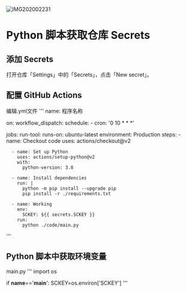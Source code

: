 ![IMG202002231](./images/山1.jpg)  
# Python 脚本获取仓库 Secrets
## 添加 Secrets
打开仓库「Settings」中的「Secrets」，点击「New secret」。
## 配置 GitHub Actions
编辑.yml文件
'''
name: 程序名称

on: 
  workflow_dispatch:
  schedule:
    - cron: '0 10  *  *  *'

jobs:
  run-tool:
    runs-on: ubuntu-latest
    environment: Production
    steps:
      - name: Checkout code
        uses: actions/checkout@v2

      - name: Set up Python
        uses: actions/setup-python@v2
        with:
          python-version: 3.8

      - name: Install dependencies
        run: |
          python -m pip install --upgrade pip
          pip install -r ./requirements.txt
      
      - name: Working
        env:
          SCKEY: ${{ secrets.SCKEY }}
        run: 
          python ./code/main.py

'''
## Python 脚本中获取环境变量
main.py
'''
import os

if __name__=='__main__':
    SCKEY=os.environ['SCKEY']
'''
